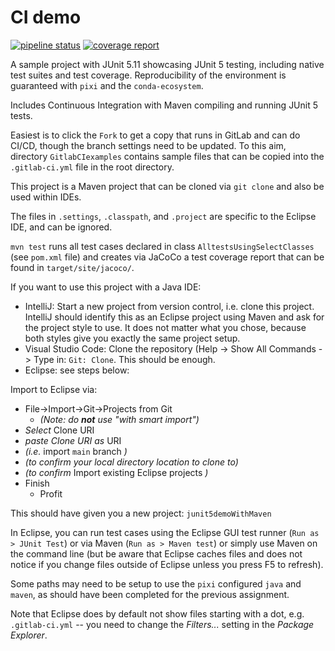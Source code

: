# CI demo

[![pipeline status](https://gitlab.com/tolvunarfraedi/hbv505m_2024/junit5demowithmaven/badges/cidemo/pipeline.svg)](https://gitlab.com/tolvunarfraedi/hbv505m_2024/junit5demowithmaven/-/commits/cidemo)
[![coverage report](https://gitlab.com/tolvunarfraedi/hbv505m_2024/junit5demowithmaven/badges/cidemo/coverage.svg)](https://gitlab.com/tolvunarfraedi/hbv505m_2024/junit5demowithmaven/-/commits/cidemo)

A sample project with JUnit 5.11 showcasing JUnit 5 testing, including native
test suites and test coverage. Reproducibility of the environment is guaranteed
with `pixi` and the `conda-ecosystem`.

Includes Continuous Integration with Maven compiling and running JUnit 5 tests.

Easiest is to click the `Fork` to get a copy that runs in GitLab and can do CI/CD, though the branch settings need to be updated. To this aim, directory `GitlabCIexamples` contains sample files that can be copied into the `.gitlab-ci.yml` file in the root directory.

This project is a Maven project that can be cloned via `git clone` and also be
used within IDEs.

The files in `.settings`, `.classpath`, and `.project` are specific to the
Eclipse IDE, and can be ignored.

`mvn test` runs all test cases declared in class `AlltestsUsingSelectClasses`
(see `pom.xml` file) and creates via JaCoCo a test coverage report that can be
found in `target/site/jacoco/`.

If you want to use this project with a Java IDE:

- IntelliJ: Start a new project from version control, i.e. clone this project.
  IntelliJ should identify this as an Eclipse project using Maven and ask for
  the project style to use. It does not matter what you chose, because both
  styles give you exactly the same project setup.
- Visual Studio Code: Clone the repository (Help -> Show All Commands -> Type
  in: `Git: Clone`. This should be enough.
- Eclipse: see steps below:

Import to Eclipse via:

- File->Import->Git->Projects from Git
  - _(Note: do **not** use "with smart import")_
- _Select_ Clone URI
- _paste Clone URI as_ URI
- _(i.e._ import `main` branch _)_
- _(to confirm your local directory location to clone to)_
- _(to confirm_ Import existing Eclipse projects _)_
- Finish
  - Profit

This should have given you a new project: `junit5demoWithMaven`

In Eclipse, you can run test cases using the Eclipse GUI test runner (`Run as >
JUnit Test`) or via Maven (`Run as > Maven test`) or simply use Maven on the
command line (but be aware that Eclipse caches files and does not notice if you
change files outside of Eclipse unless you press F5 to refresh).

Some paths may need to be setup to use the `pixi` configured `java` and `maven`,
as should have been completed for the previous assignment.

Note that Eclipse does by default not show files starting with a dot, e.g.
`.gitlab-ci.yml` -- you need to change the _Filters..._ setting in the _Package
Explorer_.
